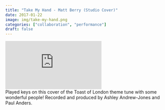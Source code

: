 ```yaml
---
title: "Take My Hand - Matt Berry (Studio Cover)"
date: 2017-01-22
image: img/take-my-hand.png
categories: ["collaboration", "performance"]
draft: false
---
```

<div class="video-container"><iframe src="https://www.youtube-nocookie.com/embed/hO1gT5ejCog?rel=0" frameborder="0" allow="autoplay; encrypted-media" allowfullscreen></iframe></div>
Played keys on this cover of the Toast of London theme tune with some wonderful people! Recorded and produced by Ashley Andrew-Jones and Paul Anders.